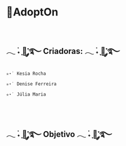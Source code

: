 # 🐶AdoptOn
<br>
<h2>𓂃 ࣪˖ ִֶָ🐇་༘࿐  Criadoras: 𓂃 ࣪˖ ִֶָ🐇་༘࿐</h2>

`✮⋆˙ Kesia Rocha`

`✮⋆˙ Denise Ferreira`

`✮⋆˙ Júlia Maria`

<br><br>
<h2>𓂃 ࣪˖ ִֶָ🐇་༘࿐  Objetivo 𓂃 ࣪˖ ִֶָ🐇་༘࿐</h2>

